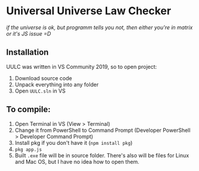 # Universal Universe Law Checker
*if the universe is ok, but programm tells you not, then either you're in matrix or it's JS issue =D*

## Installation
UULC was written in VS Community 2019, so to open project:
1. Download source code
2. Unpack everything into any folder
3. Open `UULC.sln` in VS

## To compile:
1. Open Terminal in VS (View > Terminal)
2. Change it from PowerShell to Command Prompt (Developer PowerShell > Developer Command Prompt)
3. Install pkg if you don't have it (`npm install pkg`)
4. `pkg app.js`
5. Built `.exe` file will be in source folder. There's also will be files for Linux and Mac OS, but I have no idea how to open them.
